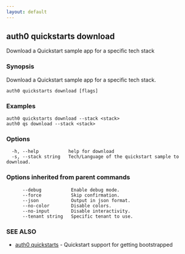 ```yaml
---
layout: default
---
```

## auth0 quickstarts download

Download a Quickstart sample app for a specific tech stack

### Synopsis

Download a Quickstart sample app for a specific tech stack.

```
auth0 quickstarts download [flags]
```

### Examples

```
auth0 quickstarts download --stack <stack>
auth0 qs download --stack <stack>
```

### Options

```
  -h, --help           help for download
  -s, --stack string   Tech/Language of the quickstart sample to download.
```

### Options inherited from parent commands

```
      --debug           Enable debug mode.
      --force           Skip confirmation.
      --json            Output in json format.
      --no-color        Disable colors.
      --no-input        Disable interactivity.
      --tenant string   Specific tenant to use.
```

### SEE ALSO

* [auth0 quickstarts](auth0_quickstarts.md)	 - Quickstart support for getting bootstrapped

